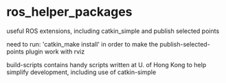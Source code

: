 # ros_helper_packages
useful ROS extensions, including catkin_simple and publish selected points

need to run: 
'catkin_make install'
in order to make the publish-selected-points plugin work with rviz

build-scripts contains handy scripts written at U. of Hong Kong to help simplify development, including
use of catkin-simple

